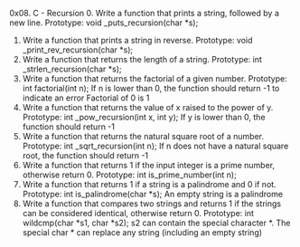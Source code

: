 0x08. C - Recursion
0. Write a function that prints a string, followed by a new line.
	Prototype: void _puts_recursion(char *s);
1. Write a function that prints a string in reverse.
	Prototype: void _print_rev_recursion(char *s);
2. Write a function that returns the length of a string.
	Prototype: int _strlen_recursion(char *s);
3. Write a function that returns the factorial of a given number.
	Prototype: int factorial(int n);
	If n is lower than 0, the function should return -1 to indicate an error
	Factorial of 0 is 1
4. Write a function that returns the value of x raised to the power of y.
	Prototype: int _pow_recursion(int x, int y);
	If y is lower than 0, the function should return -1
5. Write a function that returns the natural square root of a number.
	Prototype: int _sqrt_recursion(int n);
	If n does not have a natural square root, the function should return -1
6. Write a function that returns 1 if the input integer is a prime number, otherwise return 0.
	Prototype: int is_prime_number(int n);
7. Write a function that returns 1 if a string is a palindrome and 0 if not.
	Prototype: int is_palindrome(char *s);
	An empty string is a palindrome
8. Write a function that compares two strings and returns 1 if the strings can be considered identical, otherwise return 0.
	Prototype: int wildcmp(char *s1, char *s2);
	s2 can contain the special character *.
	The special char * can replace any string (including an empty string)
